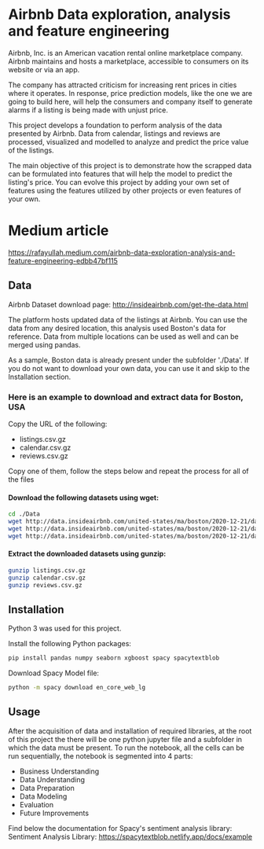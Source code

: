 # Airbnb Data exploration, analysis and feature engineering
Airbnb, Inc. is an American vacation rental online marketplace company. Airbnb maintains and hosts a marketplace, accessible to consumers on its website or via an app.

The company has attracted criticism for increasing rent prices in cities where it operates. In response, price prediction models, like the one we are going to build here, will help the consumers and company itself to generate alarms if a listing is being made with unjust price.

This project develops a foundation to perform analysis of the data presented by Airbnb. Data from calendar, listings and reviews are processed, visualized and modelled to analyze and predict the price value of the listings. 

The main objective of this project is to demonstrate how the scrapped data can be formulated into features that will help the model to predict the listing's price. You can evolve this project by adding your own set of features using the features utilized by other projects or even features of your own.

# Medium article
https://rafayullah.medium.com/airbnb-data-exploration-analysis-and-feature-engineering-edbb47bf115

## Data

Airbnb Dataset download page:
http://insideairbnb.com/get-the-data.html

The platform hosts updated data of the listings at Airbnb. 
You can use the data from any desired location, this analysis used Boston's data for reference.
Data from multiple locations can be used as well and can be merged using pandas.

As a sample, Boston data is already present under the subfolder './Data'. If you do not want to download your own data, you can use it and skip to the Installation section.


### Here is an example to download and extract data for Boston, USA

Copy the URL of the following: 
* listings.csv.gz
* calendar.csv.gz
* reviews.csv.gz

Copy one of them, follow the steps below and repeat the process for all of the files

#### Download the following datasets using wget:
```bash
cd ./Data
wget http://data.insideairbnb.com/united-states/ma/boston/2020-12-21/data/listings.csv.gz
wget http://data.insideairbnb.com/united-states/ma/boston/2020-12-21/data/calendar.csv.gz
wget http://data.insideairbnb.com/united-states/ma/boston/2020-12-21/data/reviews.csv.gz
```

#### Extract the downloaded datasets using gunzip:
```bash
gunzip listings.csv.gz
gunzip calendar.csv.gz
gunzip reviews.csv.gz
```

## Installation

Python 3 was used for this project.

Install the following Python packages:
```bash
pip install pandas numpy seaborn xgboost spacy spacytextblob
```

Download Spacy Model file:
```bash
python -m spacy download en_core_web_lg
```


## Usage

After the acquisition of data and installation of required libraries, at the root of this project the there will be one python jupyter file and a subfolder in which the data must be present.
To run the notebook, all the cells can be run sequentially, the notebook is segmented into 4 parts:
* Business Understanding
* Data Understanding
* Data Preparation
* Data Modeling
* Evaluation
* Future Improvements


Find below the documentation for Spacy's sentiment analysis library:
Sentiment Analysis Library:
https://spacytextblob.netlify.app/docs/example